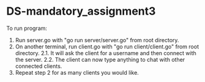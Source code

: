 # DS-mandatory_assignment3

To run program:

1. Run server.go with "go run server/server.go" from root directory.
2. On another terminal, run client.go with "go run client/client.go" from root directory.
    2.1. It will ask the client for a username and then connect with the server.
    2.2. The client can now type anything to chat with other connected clients.
3. Repeat step 2 for as many clients you would like.
